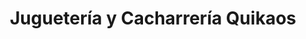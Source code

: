 ---
title: "Juguetería y Cacharrería Quikaos"
url: /pereira/jugueteria-y-cacharreria-quikaos/
shop: Allgemein
---